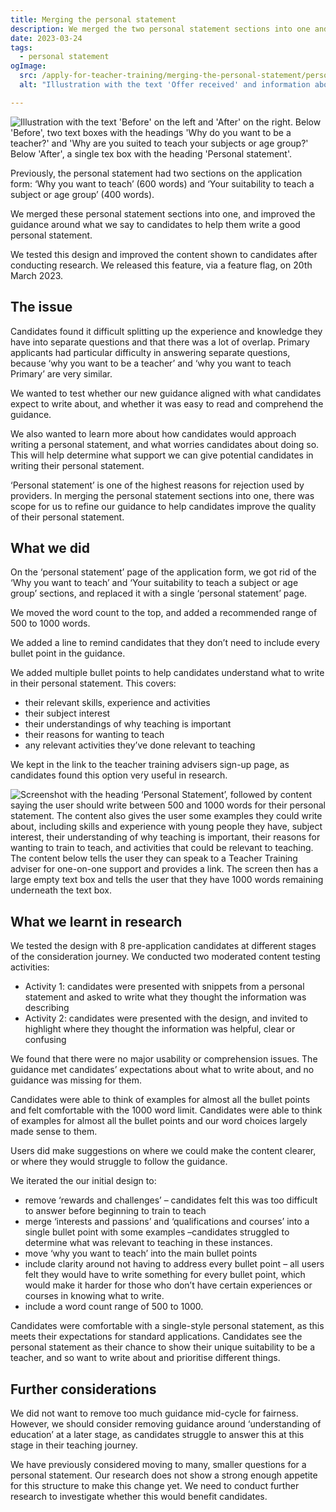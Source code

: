 ```yaml
---
title: Merging the personal statement 
description: We merged the two personal statement sections into one and improved the guidance around what we say to candidates to help them write a good personal statement
date: 2023-03-24
tags:
  - personal statement
ogImage:
  src: /apply-for-teacher-training/merging-the-personal-statement/personal-statement-cover-image.png
  alt: "Illustration with the text 'Offer received' and information about doing an 8 week subject knowledge enhancement course in physics"

---
```

![Illustration with the text 'Before' on the left and 'After' on the right. Below 'Before', two text boxes with the headings 'Why do you want to be a teacher?' and 'Why are you suited to teach your subjects or age group?' Below 'After', a single tex box with the heading 'Personal statement'.](personal-statement-cover-image.png)

Previously, the personal statement had two sections on the application form: ‘Why you want to teach’ (600 words) and ‘Your suitability to teach a subject or age group’ (400 words). 

We merged these personal statement sections into one, and improved the guidance around what we say to candidates to help them write a good personal statement. 

We tested this design and improved the content shown to candidates after conducting research. We released this feature, via a feature flag, on 20th March 2023.

## The issue

Candidates found it difficult splitting up the experience and knowledge they have into separate questions and that there was a lot of overlap. Primary applicants had particular difficulty in answering separate questions, because ‘why you want to be a teacher’ and ‘why you want to teach Primary’ are very similar. 

We wanted to test whether our new guidance aligned with what candidates expect to write about, and whether it was easy to read and comprehend the guidance. 

We also wanted to learn more about how candidates would approach writing a personal statement, and what worries candidates about doing so. This will help determine what support we can give potential candidates in writing their personal statement. 


‘Personal statement’ is one of the highest reasons for rejection used by providers. In merging the personal statement sections into one, there was scope for us to refine our guidance to help candidates improve the quality of their personal statement. 


## What we did

On the ‘personal statement’ page of the application form, we got rid of the ‘Why you want to teach’ and ‘Your suitability to teach a subject or age group’ sections, and replaced it with a single ‘personal statement’ page. 

We moved the word count to the top, and added a recommended range of 500 to 1000 words. 

We added a line to remind candidates that they don’t need to include every bullet point in the guidance. 

We added multiple bullet points to help candidates understand what to write in their personal statement. This covers:

* their relevant skills, experience and activities 
* their subject interest 
* their understandings of why teaching is important 
* their reasons for wanting to teach 
* any relevant activities they’ve done relevant to teaching 

We kept in the link to the teacher training advisers sign-up page, as candidates found this option very useful in research. 

![Screenshot with the heading ‘Personal Statement’, followed by content saying the user should write between 500 and 1000 words for their personal statement. The content also gives the user some examples they could write about, including skills and experience with young people they have, subject interest, their understanding of why teaching is important, their reasons for wanting to train to teach, and activities that could be relevant to teaching. The content below tells the user they can speak to a Teacher Training adviser for one-on-one support and provides a link. The screen then has a large empty text box and tells the user that they have 1000 words remaining underneath the text box.](merged-personal-statement.png)


## What we learnt in research

We tested the design with 8 pre-application candidates at different stages of the consideration journey. We conducted two moderated content testing activities:

* Activity 1: candidates were presented with snippets from a personal statement and asked to write what they thought the information was describing 
* Activity 2: candidates were presented with the design, and invited to highlight where they thought the information was helpful, clear or confusing

We found that there were no major usability or comprehension issues. The guidance met candidates’ expectations about what to write about, and no guidance was missing for them. 

Candidates were able to think of examples for almost all the bullet points and felt comfortable with the 1000 word limit. Candidates were able to think of examples for almost all the bullet points and our word choices largely made sense to them. 

Users did make suggestions on where we could make the content clearer, or where they would struggle to follow the guidance.

We iterated the our initial design to:

* remove ‘rewards and challenges’ – candidates felt this was too difficult to answer before beginning to train to teach
* merge ‘interests and passions’ and ‘qualifications and courses’ into a single bullet point with some examples –candidates struggled to determine what was relevant to teaching in these instances.
* move ‘why you want to teach’ into the main bullet points 
* include clarity around not having to address every bullet point – all users felt they would have to write something for every bullet point, which would make it harder for those who don’t have certain experiences or courses in knowing what to write. 
* include a word count range of 500 to 1000. 


Candidates were comfortable with a single-style personal statement, as this meets their expectations for standard applications. Candidates see the personal statement as their chance to show their unique suitability to be a teacher, and so want to write about and prioritise different things. 


## Further considerations

We did not want to remove too much guidance mid-cycle for fairness. However, we should consider removing guidance around ‘understanding of education’ at a later stage, as candidates struggle to answer this at this stage in their teaching journey. 

We have previously considered moving to many, smaller questions for a personal statement. Our research does not show a strong enough appetite for this structure to make this change yet. We need to conduct further research to investigate whether this would benefit candidates. 
